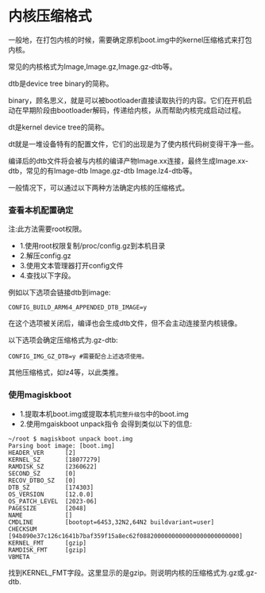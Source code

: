 # 内核压缩格式

一般地，在打包内核的时候，需要确定原机boot.img中的kernel压缩格式来打包内核。

常见的内核格式为Image,Image.gz,Image.gz-dtb等。

dtb是device tree binary的简称。

binary，顾名思义，就是可以被bootloader直接读取执行的内容。它们在开机启动在早期阶段由bootloader解码，传递给内核，从而帮助内核完成启动过程。

dt是kernel device tree的简称。

dt就是一堆设备特有的配置文件，它们的出现是为了使内核代码树变得干净一些。

编译后的dtb文件将会被与内核的编译产物Image.xx连接，最终生成Image.xx-dtb，常见的有Image-dtb Image.gz-dtb Image.lz4-dtb等。

一般情况下，可以通过以下两种方法确定内核的压缩格式。

### 查看本机配置确定

注:此方法需要root权限。

- 1.使用root权限复制/proc/config.gz到本机目录
- 2.解压config.gz
- 3.使用文本管理器打开config文件
- 4.查找以下字段。

例如以下选项会链接dtb到image:
```
CONFIG_BUILD_ARM64_APPENDED_DTB_IMAGE=y
```
在这个选项被关闭后，编译也会生成dtb文件，但不会主动连接至内核镜像。

以下选项会确定压缩格式为.gz-dtb:
```
CONFIG_IMG_GZ_DTB=y #需要配合上述选项使用。
```

其他压缩格式，如lz4等，以此类推。

### 使用magiskboot

- 1.提取本机boot.img或提取本机`完整升级包`中的boot.img
- 2.使用mgaiskboot unpack指令
会得到类似以下的信息:
```
~/root $ magiskboot unpack boot.img
Parsing boot image: [boot.img]
HEADER_VER      [2]
KERNEL_SZ       [18077279]
RAMDISK_SZ      [2360622]
SECOND_SZ       [0]
RECOV_DTBO_SZ   [0]
DTB_SZ          [174303]
OS_VERSION      [12.0.0]
OS_PATCH_LEVEL  [2023-06]
PAGESIZE        [2048]
NAME            []
CMDLINE         [bootopt=64S3,32N2,64N2 buildvariant=user]
CHECKSUM        [94b890e37c126c1641b7baf359f15a8ec62f0882000000000000000000000000]
KERNEL_FMT      [gzip]
RAMDISK_FMT     [gzip]
VBMETA
```

找到KERNEL_FMT字段。这里显示的是gzip。则说明内核的压缩格式为.gz或.gz-dtb.
